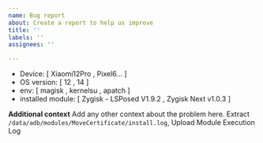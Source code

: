 ```yaml
---
name: Bug report
about: Create a report to help us improve
title: ''
labels: ''
assignees: ''

---
```


- Device: [ Xiaomi12Pro , Pixel6... ]
- OS version: [ 12 , 14 ]
- env: [ magisk , kernelsu , apatch ]
- installed module: [ Zygisk - LSPosed V1.9.2 , Zygisk Next v1.0.3 ]

**Additional context**
Add any other context about the problem here.
Extract `/data/adb/modules/MoveCertificate/install.log`, Upload Module Execution Log
